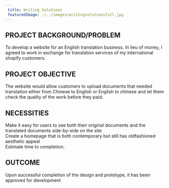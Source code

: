 ```yaml
---
 title: Writing Solutions
 featuredImage: ./../images/writingsolutionsfull.jpg
---
```

## PROJECT BACKGROUND/PROBLEM
To develop a website for an English translation business. In lieu of money, I agreed to work in exchange for translation services of my international shopify customers.

## PROJECT OBJECTIVE
The website would allow customers to upload documents that needed translation either from Chinese to English or English to chinese and let them check the quality of the work before they paid.

## NECESSITIES
Make it easy for users to see both their original documents and the translated documents side-by-side on the site<br />
Create a homepage that is both contemporary but still has oldfashioned aesthetic appeal<br />
Estimate time to completion.
<br />
## OUTCOME
Upon successful completion of the design and prototype, it has been approved for development